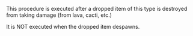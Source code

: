 This procedure is executed after a dropped item of this type is destroyed from taking damage (from lava, cacti, etc.)

It is NOT executed when the dropped item despawns.